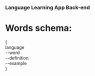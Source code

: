 ﻿### Language Learning App Back-end
 # Words schema:
 { 
 <br />
 language
 <br />
 --word
 <br />
 --definition
 <br />
 --example
 <br />
 }
